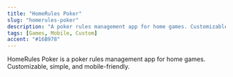 ```yaml
---
title: "HomeRules Poker"
slug: "homerules-poker"
description: "A poker rules management app for home games. Customizable, simple, and mobile-friendly."
tags: [Games, Mobile, Custom]
accent: "#16B978"
---
```

HomeRules Poker is a poker rules management app for home games. Customizable, simple, and mobile-friendly.

